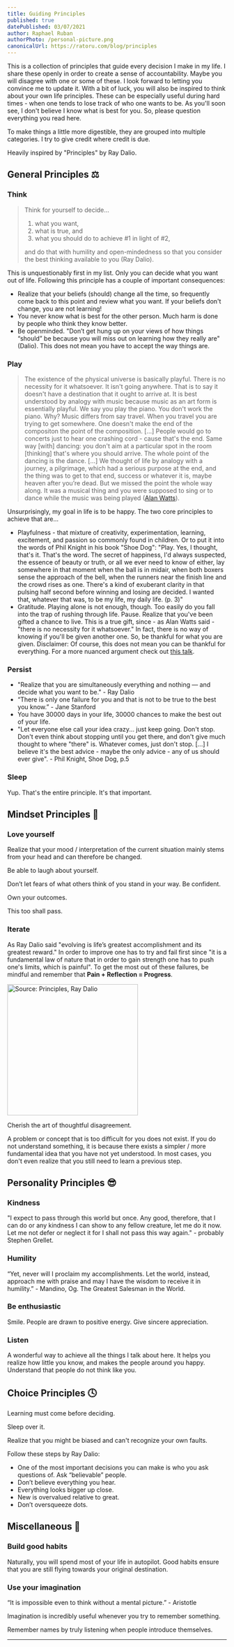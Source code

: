```yaml
---
title: Guiding Principles
published: true
datePublished: 03/07/2021
author: Raphael Ruban
authorPhoto: /personal-picture.png
canonicalUrl: https://ratoru.com/blog/principles
---
```


This is a collection of principles that guide every decision I make in my life. I share these openly in order to create a sense of accountability. Maybe you will disagree with one or some of these. I look forward to letting you convince me to update it. With a bit of luck, you will also be inspired to think about your own life principles. These can be especially useful during hard times - when one tends to lose track of who one wants to be. As you'll soon see, I don't believe I know what is best for you. So, please question everything you read here.

To make things a little more digestible, they are grouped into multiple categories. I try to give credit where credit is due.

Heavily inspired by "Principles" by Ray Dalio.

## General Principles :balance_scale:

### Think

> Think for yourself to decide...
>
> 1. what you want,
> 2. what is true, and
> 3. what you should do to achieve #1 in light of #2,
>
> and do that with humility and open-mindedness so that you consider the best thinking available to you (Ray Dalio).

This is unquestionably first in my list. Only you can decide what you want out of life. Following this principle has a couple of important consequences:

- Realize that your beliefs (should) change all the time, so frequently come back to this point and review what you want. If your beliefs don't change, you are not learning!
- You never know what is best for the other person. Much harm is done by people who think they know better.
- Be openminded. "Don’t get hung up on your views of how things “should” be because you will miss out on learning how they really are" (Dalio). This does not mean you have to accept the way things are.

### Play

> The existence of the physical universe is basically playful. There is no necessity for it whatsoever. It isn't going anywhere. That is to say it doesn't have a destination that it ought to arrive at. It is best understood by analogy with music because music as an art form is essentially playful. We say you play the piano. You don't work the piano. Why? Music differs from say travel. When you travel you are trying to get somewhere. One doesn't make the end of the compositon the point of the composition. [...] People would go to concerts just to hear one crashing cord - cause that's the end. Same way [with] dancing: you don't aim at a particular spot in the room [thinking] that's where you should arrive. The whole point of the dancing is the dance. [...]
> We thought of life by analogy with a journey, a pilgrimage, which had a serious purpose at the end, and the thing was to get to that end, success or whatever it is, maybe heaven after you’re dead. But we missed the point the whole way along. It was a musical thing and you were supposed to sing or to dance while the music was being played ([Alan Watts](https://www.youtube.com/watch?v=rBpaUICxEhk)).

Unsurprisingly, my goal in life is to be happy. The two core principles to achieve that are...

- Playfulness - that mixture of creativity, experimentation, learning, excitement, and passion so commonly found in children. Or to put it into the words of Phil Knight in his book "Shoe Dog":
  "Play. Yes, I thought, that's it. That's the word. The secret of happiness, I'd always suspected, the essence of beauty or truth, or all we ever need to know of either, lay somewhere in that moment when the ball is in midair, when both boxers sense the approach of the bell, when the runners near the finish line and the crowd rises as one. There's a kind of exuberant clarity in that pulsing half second before winning and losing are decided. I wanted that, whatever that was, to be my life, my daily life. (p. 3)"
- Gratitude. Playing alone is not enough, though. Too easily do you fall into the trap of rushing through life. Pause. Realize that you've been gifted a chance to live. This is a true gift, since - as Alan Watts said - "there is no necessity for it whatsoever." In fact, there is no way of knowing if you'll be given another one. So, be thankful for what you are given. Disclaimer: Of course, this does not mean you can be thankful for everything. For a more nuanced argument check out [this talk](https://www.youtube.com/watch?v=UtBsl3j0YRQ).

### Persist

- "Realize that you are simultaneously everything and nothing — and decide what you want to be." - Ray Dalio
- “There is only one failure for you and that is not to be true to the best you know.” - Jane Stanford
- You have 30000 days in your life, 30000 chances to make the best out of your life.
- "Let everyone else call your idea crazy... just keep going. Don't stop. Don't even think about stopping until you get there, and don't give much thought to where "there" is. Whatever comes, just don't stop. \[...\] I believe it's the best advice - maybe the only advice - any of us should ever give". - Phil Knight, Shoe Dog, p.5

### Sleep

Yup. That's the entire principle. It's that important.

## Mindset Principles :brain:

### Love yourself

Realize that your mood / interpretation of the current situation mainly stems from your head and can therefore be changed.

Be able to laugh about yourself.

Don’t let fears of what others think of you stand in your way. Be confident.

Own your outcomes.

This too shall pass.

### Iterate

As Ray Dalio said "evolving is life’s greatest accomplishment and its greatest reward." In order to improve one has to try and fail first since "it is a fundamental law of nature that in order to gain strength one has to push one's limits, which is painful". To get the most out of these failures, be mindful and remember that **Pain + Reflection = Progress**.

<img src="/blog-img/dalio-improve-cycle.jpg" alt="Source: Principles, Ray Dalio" style="width:300;" />

Cherish the art of thoughtful disagreement.

A problem or concept that is too difficult for you does not exist. If you do not understand something, it is because there exists a simpler / more fundamental idea that you have not yet understood. In most cases, you don't even realize that you still need to learn a previous step.

## Personality Principles :sunglasses:

### Kindness

"I expect to pass through this world but once. Any good, therefore, that I can do or any kindness I can show to any fellow creature, let me do it now. Let me not defer or neglect it for I shall not pass this way again." - probably Stephen Grellet.

### Humility

“Yet, never will I proclaim my accomplishments. Let the world, instead, approach me with praise and may I have the wisdom to receive it in humility.” - Mandino, Og. The Greatest Salesman in the World.

### Be enthusiastic

Smile. People are drawn to positive energy. Give sincere appreciation.

### Listen

A wonderful way to achieve all the things I talk about here. It helps you realize how little you know, and makes the people around you happy. Understand that people do not think like you.

## Choice Principles :clock4:

Learning must come before deciding.

Sleep over it.

Realize that you might be biased and can't recognize your own faults.

Follow these steps by Ray Dalio:

- One of the most important decisions you can make is who you ask questions of. Ask “believable” people.
- Don’t believe everything you hear.
- Everything looks bigger up close.
- New is overvalued relative to great.
- Don’t oversqueeze dots.

## Miscellaneous :penguin:

### Build good habits

Naturally, you will spend most of your life in autopilot. Good habits ensure that you are still flying towards your original destination.

### Use your imagination

“It is impossible even to think without a mental picture.” - Aristotle

Imagination is incredibly useful whenever you try to remember something.

Remember names by truly listening when people introduce themselves.

---
